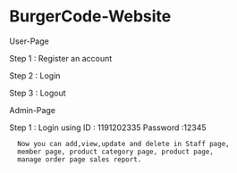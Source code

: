 # BurgerCode-Website
User-Page

Step 1 : Register an account

Step 2 : Login 

Step 3 : Logout


Admin-Page

Step 1 : Login using ID : 1191202335  Password :12345		

	  Now you can add,view,update and delete in Staff page, 
	  member page, product category page, product page, 
	  manage order page sales report. 
